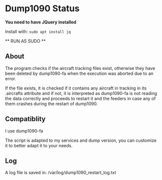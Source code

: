 # Dump1090 Status

**You need to have JQuery installed**

Install with: ```sudo apt install jq```

** RUN AS SUDO **

## About

The program checks if the aircraft tracking files exist, otherwise they have been deleted by dump1090-fa when the execution was aborted due to an error.

If the file exists, it is checked if it contains any aircraft in tracking in its .aircrafts attribute and if not, it is interpreted as dump1090-fa is not reading the data correctly and proceeds to restart it and the feeders in case any of them crashes during the restart of dump1090.

## Compatiblity

I use dump1090-fa

The script is adapted to my services and dump version, you can customize it to better adapt it to your needs.

## Log

A log file is saved in: /var/log/dump1090_restart_log.txt

